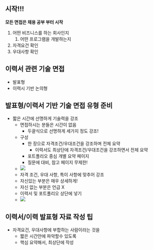 ## 시작!!!
**모든 면접은 채용 공부 부터 시작**
1. 어떤 비즈니스를 하는 회사인지
   1. 어떤 프로그램을 개발하는지
2. 자격요건 확인
3. 우대사항 확인


## 이력서 관련 기술 면접
- 발표형
- 이력시 기반 논의형

## 발표형/이력서 기반 기술 면접 유형 준비
- 짧은 시간에 선명하게 기술력을 강조
  - 면접하시는 분들은 시간이 없음
    - 두괄식으로 선명하게 세가지 정도 강조!
  - 구성
    - 한 장으로 자격조건/우대조건을 강조하며 전체 요약
      - 이력서도 최상단에 자격조건/우대조건을 강조하면서 전체 요약
    - 포트폴리오 중심 개별 요약 페이지
    - 질문에 대비, 참고 페이지 무제한!
  - <img src="../img/img40.png">
  - 자격 조건, 우대 사항, 특이 사항에 맞추어 강조
  - 자신있는 부분은 매우 상세하게!
  - 자신 없는 부분은 언급 X
  - 이력서 및 포트폴리오 상단에 넣기
  - <img src="../img/img41.png">

## 이력서/이력 발표형 자료 작성 팁
- 자격요건, 우대사항에 부합하는 사람이라는 것을
  - 짧은 시간안에 파악할수 있도록
  - 핵심 요약해서, 최상단에 작성